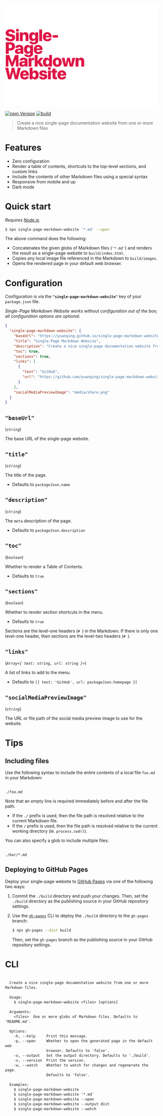 ![Single-Page Markdown Website](media/single-page-markdown-website.svg)

[![npm Version](https://img.shields.io/npm/v/single-page-markdown-website?cacheSeconds=1800)](https://www.npmjs.com/package/single-page-markdown-website)&nbsp;[![build](https://img.shields.io/github/workflow/status/yuanqing/single-page-markdown-website/build?cacheSeconds=1800)](https://github.com/yuanqing/single-page-markdown-website/actions?query=workflow%3Abuild)

> Create a nice single-page documentation website from one or more Markdown files

# Features

- Zero configuration
- Render a table of contents, shortcuts to the top-level sections, and custom links
- Include the contents of other Markdown files using a special syntax
- Responsive from mobile and up
- Dark mode

# Quick start

*Requires [Node.js](https://nodejs.org).*

```sh
$ npx single-page-markdown-website '*.md' --open
```

The above command does the following:

- Concatenates the given globs of Markdown files (`'*.md'`) and renders the result as a single-page website to `build/index.html`.
- Copies any local image file referenced in the Markdown to `build/images`.
- Opens the rendered page in your default web browser.

# Configuration

Configuration is via the **`"single-page-markdown-website"`** key of your `package.json` file.

*Single-Page Markdown Website works without configuration out of the box; all configuration options are optional.*

```json
{
  "single-page-markdown-website": {
    "baseUrl": "https://yuanqing.github.io/single-page-markdown-website/",
    "title": "Single-Page Markdown Website",
    "description": "Create a nice single-page documentation website from one or more Markdown files",
    "toc": true,
    "sections": true,
    "links": [
      {
        "text": "GitHub",
        "url": "https://github.com/yuanqing/single-page-markdown-website"
      }
    ],
    "socialMediaPreviewImage": "media/share.png"
  }
}
```

## `"baseUrl"`

(*`string`*)

The base URL of the single-page website.

## `"title"`

(*`string`*)

The title of the page.

- Defaults to `packageJson.name`

## `"description"`

(*`string`*)

The `meta` description of the page.

- Defaults to `packageJson.description`

## `"toc"`

(*`boolean`*)

Whether to render a Table of Contents.

- Defaults to `true`

## `"sections"`

(*`boolean`*)

Whether to render section shortcuts in the menu.

- Defaults to `true`

Sections are the level-one headers (`# `) in the Markdown. If there is only one level-one header, then sections are the level-two headers (`# `).

## `"links"`

(*`Array<{ text: string, url: string }>`*)

A list of links to add to the menu.

- Defaults to `[{ text: 'GitHub', url: packageJson.homepage }]`

## `"socialMediaPreviewImage"`

(*`string`*)

The URL or file path of the social media preview image to use for the website.

# Tips

## Including files

Use the following syntax to include the entire contents of a local file `foo.md` in your Markdown:

```

./foo.md

```

Note that an empty line is required immediately before and after the file path.

- If the `./` prefix is used, then the file path is resolved relative to the current Markdown file.
- If the `/` prefix is used, then the file path is resolved relative to the current working directory (ie. `process.cwd()`).

You can also specify a glob to include multiple files:

```

./bar/*.md

```

## Deploying to GitHub Pages

Deploy your single-page website to [GitHub Pages](https://docs.github.com/en/free-pro-team@latest/github/working-with-github-pages/configuring-a-publishing-source-for-your-github-pages-site) via one of the following two ways:

1. Commit the `./build` directory and push your changes. Then, set the `./build` directory as the publishing source in your GitHub repository settings.

2. Use the [`gh-pages`](https://github.com/tschaub/gh-pages) CLI to deploy the `./build` directory to the `gh-pages` branch:

    ```sh
    $ npx gh-pages --dist build
    ```

    Then, set the `gh-pages` branch as the publishing source in your GitHub repository settings.

# CLI

<!-- ``` markdown-interpolate: ts-node --project packages/single-page-markdown-website/tsconfig.json packages/single-page-markdown-website/src/cli.ts --help -->
```

  Create a nice single-page documentation website from one or more Markdown files.

  Usage:
    $ single-page-markdown-website <files> [options]

  Arguments:
    <files>  One or more globs of Markdown files. Defaults to 'README.md'.

  Options:
    -h, --help     Print this message.
    -p, --open     Whether to open the generated page in the default web
                   browser. Defaults to 'false'.
    -o, --output   Set the output directory. Defaults to './build'.
    -v, --version  Print the version.
    -w, --watch    Whether to watch for changes and regenerate the page.
                   Defaults to 'false'.

  Examples:
    $ single-page-markdown-website
    $ single-page-markdown-website '*.md'
    $ single-page-markdown-website --open
    $ single-page-markdown-website --output dist
    $ single-page-markdown-website --watch

```
<!-- ``` end -->
